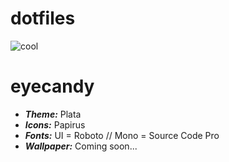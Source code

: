 # dotfiles

![cool](https://raw.githubusercontent.com/berkiyo/dotfiles/master/screenshots/nice.png)

# eyecandy

* ***Theme:*** Plata
* ***Icons:*** Papirus
* ***Fonts:*** UI = Roboto // Mono = Source Code Pro
* ***Wallpaper:*** Coming soon...
